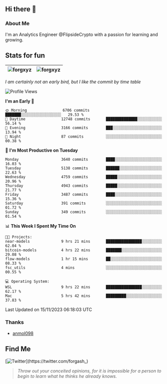 ## Hi there 👋

### About Me

I'm an Analytics Engineer @FlipsideCrypto with a passion for learning and growing.
  
## Stats for fun

| <img align="center" src="https://github-readme-streak-stats.herokuapp.com/?user=forgxyz&theme=tokyonight" alt="forgxyz" /> | <img align="center" src="https://github-readme-stats.vercel.app/api?username=forgxyz&theme=tokyonight&show_icons=true" alt="forgxyz" /> |
| ------------- |------------- |

*I am certainly not an early bird, but I like the commit by time table*  

<!--START_SECTION:waka-->
![Profile Views](http://img.shields.io/badge/Profile%20Views-0-blue)

**I'm an Early 🐤** 

```text
🌞 Morning                6706 commits        ███████░░░░░░░░░░░░░░░░░░   29.53 % 
🌆 Daytime                12748 commits       ██████████████░░░░░░░░░░░   56.14 % 
🌃 Evening                3166 commits        ███░░░░░░░░░░░░░░░░░░░░░░   13.94 % 
🌙 Night                  87 commits          ░░░░░░░░░░░░░░░░░░░░░░░░░   00.38 % 
```
📅 **I'm Most Productive on Tuesday** 

```text
Monday                   3640 commits        ████░░░░░░░░░░░░░░░░░░░░░   16.03 % 
Tuesday                  5138 commits        ██████░░░░░░░░░░░░░░░░░░░   22.63 % 
Wednesday                4759 commits        █████░░░░░░░░░░░░░░░░░░░░   20.96 % 
Thursday                 4943 commits        █████░░░░░░░░░░░░░░░░░░░░   21.77 % 
Friday                   3487 commits        ████░░░░░░░░░░░░░░░░░░░░░   15.36 % 
Saturday                 391 commits         ░░░░░░░░░░░░░░░░░░░░░░░░░   01.72 % 
Sunday                   349 commits         ░░░░░░░░░░░░░░░░░░░░░░░░░   01.54 % 
```


📊 **This Week I Spent My Time On** 

```text
🐱‍💻 Projects: 
near-models              9 hrs 21 mins       ████████████████░░░░░░░░░   62.04 % 
bitcoin-models           4 hrs 22 mins       ███████░░░░░░░░░░░░░░░░░░   29.08 % 
flow-models              1 hr 15 mins        ██░░░░░░░░░░░░░░░░░░░░░░░   08.33 % 
fsc_utils                4 mins              ░░░░░░░░░░░░░░░░░░░░░░░░░   00.55 % 

💻 Operating System: 
WSL                      9 hrs 22 mins       ████████████████░░░░░░░░░   62.17 % 
Mac                      5 hrs 42 mins       █████████░░░░░░░░░░░░░░░░   37.83 % 
```


 Last Updated on 15/11/2023 06:18:03 UTC
<!--END_SECTION:waka-->

### Thanks
 - [anmol098](https://github.com/anmol098/waka-readme-stats/)
  
## Find Me
[![Twitter](https://img.shields.io/twitter/url/https/twitter.com/forgash_.svg?style=social&label=Follow%20%40forgash_)](https://twitter.com/forgash_)


> *Throw out your conceited opinions, for it is impossible for a person to begin to learn what he thinks he already knows.* 
